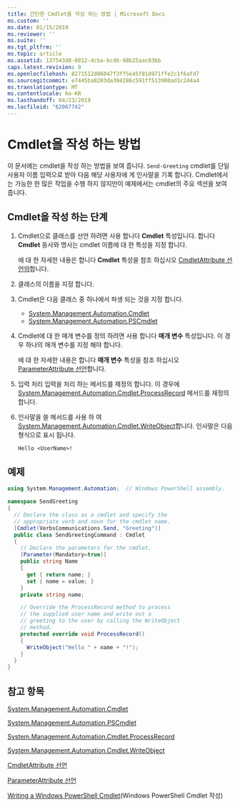 ```yaml
---
title: 간단한 Cmdlet을 작성 하는 방법 | Microsoft Docs
ms.custom: ''
ms.date: 01/15/2019
ms.reviewer: ''
ms.suite: ''
ms.tgt_pltfrm: ''
ms.topic: article
ms.assetid: 137543d8-0012-4cba-bcd6-98b25aac83bb
caps.latest.revision: 9
ms.openlocfilehash: 8271512d06047f3ff5e45f81d971ffe2c1f6afd7
ms.sourcegitcommit: e7445ba8203da304286c591ff513900ad1c244a4
ms.translationtype: MT
ms.contentlocale: ko-KR
ms.lasthandoff: 04/23/2019
ms.locfileid: "62067742"
---
```

# <a name="how-to-write-a-cmdlet"></a>Cmdlet을 작성 하는 방법

이 문서에는 cmdlet을 작성 하는 방법을 보여 줍니다. `Send-Greeting` cmdlet를 단일 사용자 이름 입력으로 받아 다음 해당 사용자에 게 인사말을 기록 합니다. Cmdlet에서는 가능한 한 많은 작업을 수행 하지 않지만이 예제에서는 cmdlet의 주요 섹션을 보여 줍니다.

## <a name="steps-to-write-a-cmdlet"></a>Cmdlet을 작성 하는 단계

1. Cmdlet으로 클래스를 선언 하려면 사용 합니다 **Cmdlet** 특성입니다. 합니다 **Cmdlet** 동사와 명사는 cmdlet 이름에 대 한 특성을 지정 합니다.

   에 대 한 자세한 내용은 합니다 **Cmdlet** 특성을 참조 하십시오 [CmdletAttribute 선언의](cmdlet-attribute-declaration.md)합니다.

2. 클래스의 이름을 지정 합니다.

3. Cmdlet은 다음 클래스 중 하나에서 파생 되는 것을 지정 합니다.

   * [System.Management.Automation.Cmdlet](/dotnet/api/System.Management.Automation.Cmdlet)
   * [System.Management.Automation.PSCmdlet](/dotnet/api/System.Management.Automation.PSCmdlet)

4. Cmdlet에 대 한 매개 변수를 정의 하려면 사용 합니다 **매개 변수** 특성입니다. 이 경우 하나의 매개 변수를 지정 해야 합니다.

   에 대 한 자세한 내용은 합니다 **매개 변수** 특성을 참조 하십시오 [ParameterAttribute 선언](parameter-attribute-declaration.md)합니다.

5. 입력 처리 입력을 처리 하는 메서드를 재정의 합니다. 이 경우에 [System.Management.Automation.Cmdlet.ProcessRecord](/dotnet/api/System.Management.Automation.Cmdlet.ProcessRecord) 메서드를 재정의 합니다.

6. 인사말을 쓸 메서드를 사용 하 여 [System.Management.Automation.Cmdlet.WriteObject](/dotnet/api/System.Management.Automation.Cmdlet.WriteObject)합니다.
   인사말은 다음 형식으로 표시 됩니다.

   ```Output
   Hello <UserName>!
   ```

## <a name="example"></a>예제

```csharp
using System.Management.Automation;  // Windows PowerShell assembly.

namespace SendGreeting
{
  // Declare the class as a cmdlet and specify the
  // appropriate verb and noun for the cmdlet name.
  [Cmdlet(VerbsCommunications.Send, "Greeting")]
  public class SendGreetingCommand : Cmdlet
  {
    // Declare the parameters for the cmdlet.
    [Parameter(Mandatory=true)]
    public string Name
    {
      get { return name; }
      set { name = value; }
    }
    private string name;

    // Override the ProcessRecord method to process
    // the supplied user name and write out a
    // greeting to the user by calling the WriteObject
    // method.
    protected override void ProcessRecord()
    {
      WriteObject("Hello " + name + "!");
    }
  }
}
```

## <a name="see-also"></a>참고 항목

[System.Management.Automation.Cmdlet](/dotnet/api/System.Management.Automation.Cmdlet)

[System.Management.Automation.PSCmdlet](/dotnet/api/System.Management.Automation.PSCmdlet)

[System.Management.Automation.Cmdlet.ProcessRecord](/dotnet/api/System.Management.Automation.Cmdlet.ProcessRecord)

[System.Management.Automation.Cmdlet.WriteObject](/dotnet/api/System.Management.Automation.Cmdlet.WriteObject)

[CmdletAttribute 선언](cmdlet-attribute-declaration.md)

[ParameterAttribute 선언](parameter-attribute-declaration.md)

[Writing a Windows PowerShell Cmdlet](writing-a-windows-powershell-cmdlet.md)(Windows PowerShell Cmdlet 작성)